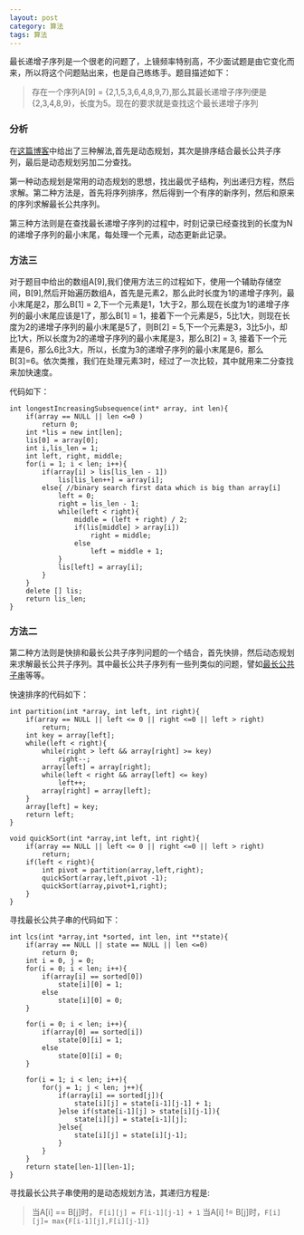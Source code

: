 ```yaml
---
layout: post
category: 算法 
tags: 算法
---
```


最长递增子序列是一个很老的问题了，上镜频率特别高，不少面试题是由它变化而来，所以将这个问题贴出来，也是自己练练手。题目描述如下：

> 存在一个序列A[9] = {2,1,5,3,6,4,8,9,7},那么其最长递增子序列便是{2,3,4,8,9}，长度为5。现在的要求就是查找这个最长递增子序列

### 分析

在[这篇博客](http://www.ahathingking.com/archives/117.html)中给出了三种解法,首先是动态规划，其次是排序结合最长公共子序列，最后是动态规划另加二分查找。

第一种动态规划是常用的动态规划的思想，找出最优子结构，列出递归方程，然后求解。第二种方法是，首先将序列排序，然后得到一个有序的新序列，然后和原来的序列求解最长公共序列。

第三种方法则是在查找最长递增子序列的过程中，时刻记录已经查找到的长度为N的递增子序列的最小末尾，每处理一个元素，动态更新此记录。

### 方法三

对于题目中给出的数组A[9],我们使用方法三的过程如下，使用一个辅助存储空间，B[9],然后开始遍历数组A，首先是元素2，那么此时长度为1的递增子序列，最小末尾是2，那么B[1] = 2,下一个元素是1，1大于2，那么现在长度为1的递增子序列的最小末尾应该是1了，那么B[1] = 1，接着下一个元素是5，5比1大，则现在长度为2的递增子序列的最小末尾是5了，则B[2] = 5,下一个元素是3，3比5小，却比1大，所以长度为2的递增子序列的最小末尾是3，那么B[2] = 3, 接着下一个元素是6，那么6比3大，所以，长度为3的递增子序列的最小末尾是6，那么B[3]=6。依次类推，我们在处理元素3时，经过了一次比较，其中就用来二分查找来加快速度。

代码如下：

    int longestIncreasingSubsequence(int* array, int len){
        if(array == NULL || len <=0 )
            return 0;
        int *lis = new int[len];
        lis[0] = array[0];
        int i,lis_len = 1;
        int left, right, middle;
        for(i = 1; i < len; i++){
            if(array[i] > lis[lis_len - 1])
                lis[lis_len++] = array[i];
            else{ //binary search first data which is big than array[i]
                left = 0;
                right = lis_len - 1;
                while(left < right){
                    middle = (left + right) / 2;
                    if(lis[middle] > array[i])
                        right = middle;
                    else
                        left = middle + 1;
                }
                lis[left] = array[i];
            }
        }
        delete [] lis; 
        return lis_len;
    }


### 方法二

第二种方法则是快排和最长公共子序列问题的一个结合，首先快排，然后动态规划来求解最长公共子序列。其中最长公共子序列有一些列类似的问题，譬如[最长公共子串](http://www.choudan.net/2013/07/25/最长公共子串.html)等等。

快速排序的代码如下：

    int partition(int *array, int left, int right){
        if(array == NULL || left <= 0 || right <=0 || left > right)
            return;
        int key = array[left];
        while(left < right){
            while(right > left && array[right] >= key)
                right--;
            array[left] = array[right];
            while(left < right && array[left] <= key)
                left++;
            array[right] = array[left];
        }
        array[left] = key;
        return left;
    }

    void quickSort(int *array,int left, int right){
        if(array == NULL || left <= 0 || right <=0 || left > right)
            return;
        if(left < right){
            int pivot = partition(array,left,right);
            quickSort(array,left,pivot -1);
            quickSort(array,pivot+1,right);
        }
    }

寻找最长公共子串的代码如下：

    int lcs(int *array,int *sorted, int len, int **state){
        if(array == NULL || state == NULL || len <=0)
            return 0;
        int i = 0, j = 0;
        for(i = 0; i < len; i++){
            if(array[i] == sorted[0])
                state[i][0] = 1;
            else
                state[i][0] = 0;
        }

        for(i = 0; i < len; i++){
            if(array[0] == sorted[i])
                state[0][i] = 1;
            else
                state[0][i] = 0;
        }

        for(i = 1; i < len; i++){
            for(j = 1; j < len; j++){
                if(array[i] == sorted[j]){
                    state[i][j] = state[i-1][j-1] + 1;
                }else if(state[i-1][j] > state[i][j-1]){
                    state[i][j] = state[i-1][j];
                }else{
                    state[i][j] = state[i][j-1];
                }
            }
        }
        return state[len-1][len-1];
    }

寻找最长公共子串使用的是动态规划方法，其递归方程是:

> 当A[i] == B[j]时， `F[i][j] = F[i-1][j-1] + 1` 
> 当A[i] != B[j]时，`F[i][j]= max{F[i-1][j],F[i][j-1]}`

